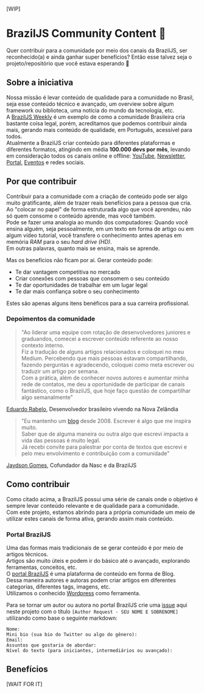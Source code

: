 [WIP]

# BrazilJS Community Content 👊

Quer contribuir para a comunidade por meio dos canais da BrazilJS, ser reconhecido(a) e ainda ganhar super benefícios?
Então esse talvez seja o projeto/repositório que você estava esperando 🚀

## Sobre a iniciativa

Nossa missão é levar conteúdo de qualidade para a comunidade no Brasil, seja esse conteúdo técnico e avançado, um overview sobre algum framework ou biblioteca, uma notícia do mundo da tecnologia, etc.  
A [BrazilJS Weekly](/weekly) é um exemplo de como a comunidade Brasileira cria bastante coisa legal, porém, acreditamos que podemos contribuir ainda mais, gerando mais conteúdo de qualidade, em Português, acessível para todos.  
Atualmente a BrazilJS criar conteúdo para diferentes plataformas e diferentes formatos, atingindo em média __100.000 devs por mês__, levando em consideração todos os canais online e offline: [YouTube](https://youtube.com/braziljs), [Newsletter](https://braziljs.org/#weekly), [Portal](https://braziljs.org), [Eventos](https://braziljs.org/eventos) e redes sociais.  

## Por que contribuir
Contribuir para a comunidade com a criação de conteúdo pode ser algo muito gratificante, além de trazer reais benefícios para a pessoa que cria.  
Ao "colocar no papel" de forma estruturada algo que você aprendeu, não só quem consome o conteúdo aprende, mas você também.  
Pode se fazer uma analogia ao mundo dos computadores: Quando você ensina alguém, seja pessoalmente, em um texto em forma de artigo ou em algum vídeo tutorial, você transfere o conhecimento antes apenas em memória _RAM_ para o seu _hard drive (HD)_.  
Em outras palavras, quanto mais se ensina, mais se aprende.  

Mas os benefícios não ficam por aí. Gerar conteúdo pode:  

- Te dar vantagem competitiva no mercado  
- Criar conexões com pessoas que consomem o seu conteúdo  
- Te dar oportunidades de trabalhar em um lugar legal  
- Te dar mais confiança sobre o seu conhecimento  

Estes são apenas alguns itens benéficos para a sua carreira profissional.  

### Depoimentos da comunidade

> "Ao liderar uma equipe com rotação de desenvolvedores juniores e graduandos, comecei a escrever conteúdo referente ao nosso contexto interno.  
Fiz a tradução de alguns artigos relacionados e coloquei no meu Medium. Percebendo que mais pessoas estavam compartilhando, fazendo perguntas e agradecendo, coloquei como meta escrever ou traduzir um artigo por semana.  
Com a prática, além de conhecer novos autores e aumentar minha rede de contatos, me deu a oportunidade de participar de canais fantástico, como o BrazilJS, que hoje faço questão de compartilhar algo semanalmente"  

[Eduardo Rabelo](https://github.com/oieduardorabelo), Desenvolvedor brasileiro vivendo na Nova Zelândia

> "Eu mantenho um [blog](https://jaydson.com) desde 2008. Escrever é algo que me inspira muito.  
Saber que de alguma maneira ou outra algo que escrevi impacta a vida das pessoas é muito legal.  
Já recebi convite para palestrar por conta de textos que escrevi e pelo meu envolvimento e contribuição com a comunidade"  

[Jaydson Gomes](https://github.com/jaydson), Cofundador da Nasc e da BrazilJS


## Como contribuir

Como citado acima, a BrazilJS possui uma série de canais onde o objetivo é sempre levar conteúdo relevante e de qualidade para a comunidade.  
Com este projeto, estamos abrindo para a própria comunidade um meio de utilizar estes canais de forma ativa, gerando assim mais conteúdo.  

### Portal BrazilJS

Uma das formas mais tradicionais de se gerar conteúdo é por meio de artigos técnicos.  
Artigos são muito úteis e podem ir do básico até o avançado, explorando ferramentas, conceitos, etc.  
O [portal BrazilJS](https://braziljs.org) é uma plataforma de conteúdo em forma de Blog.  
Dessa maneira autores e autoras podem criar artigos em diferentes categorias, diferentes tags, imagens, etc.  
Utilizamos o conhecido [Wordpress](https://wordpress.org/) como ferramenta.  

Para se tornar um autor ou autora no portal BrazilJS crie uma [issue](https://github.com/braziljs/community-content/issues) aqui neste projeto com o título `[Author Request - SEU NOME E SOBRENOME]` utilizando como base o seguinte markdown:  

```
Nome:   
Mini bio (sua bio do Twitter ou algo do gênero):  
Email:  
Assuntos que gostaria de abordar:  
Nível do texto (para iniciantes, intermediários ou avançado):
```

## Benefícios
[WAIT FOR IT]
